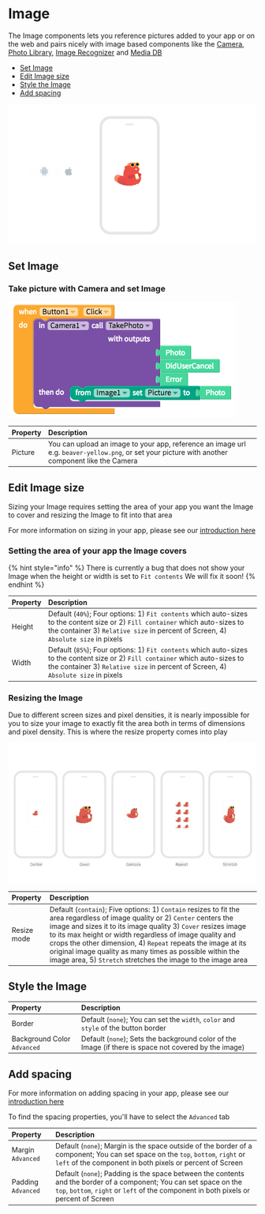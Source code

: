 # Image

The Image components lets you reference pictures added to your app or on the web and pairs nicely with image based components like the [Camera](camera.md), [Photo Library](photo-library.md), [Image Recognizer](image-recognizer.md) and [Media DB](../data/media-db.md)

* [Set Image](image.md#set-image)
* [Edit Image size](image.md#edit-image-size)
* [Style the Image](image.md#style-the-image)
* [Add spacing](image.md#add-spacing)

![](../../../../.gitbook/assets/image-fig-1.png)

## Set Image

### Take picture with Camera and set Image

![](../../../../.gitbook/assets/image-fig-2.png)

| Property | Description |
| :--- | :--- |
| Picture | You can upload an image to your app, reference an image url e.g. `beaver-yellow.png`, or set your picture with another component like the Camera |

## Edit Image size

Sizing your Image requires setting the area of your app you want the Image to cover and resizing the Image to fit into that area

For more information on sizing in your app, please see our [introduction here​](https://docs.thunkable.com/thunkable-cross-platform/create/intro-to-sizing)

### Setting the area of your app the Image covers

{% hint style="info" %}
There is currently a bug that does not show your Image when the height or width is set to `Fit contents` We will fix it soon!
{% endhint %}

| Property | Description |
| :--- | :--- |
| Height | Default \(`40%`\); Four options: 1\) `Fit contents` which auto-sizes to the content size or 2\) `Fill container` which auto-sizes to the container 3\) `Relative size` in percent of Screen, 4\) `Absolute size` in pixels |
| Width | Default \(`85%`\); Four options: 1\) `Fit contents` which auto-sizes to the content size or 2\) `Fill container` which auto-sizes to the container 3\) `Relative size` in percent of Screen, 4\) `Absolute size` in pixels |

### Resizing the Image

Due to different screen sizes and pixel densities, it is nearly impossible for you to size your image to exactly fit the area both in terms of dimensions and pixel density. This is where the resize property comes into play

![](../../../../.gitbook/assets/image-fig-3.png)

| Property | Description |
| :--- | :--- |
| Resize mode | Default \(`contain`\); Five options: 1\) `Contain` resizes to fit the area regardless of image quality or 2\) `Center` centers the image and sizes it to its image quality  3\) `Cover` resizes image to its max height or width regardless of image quality and crops the other dimension, 4\) `Repeat` repeats the image at its original image quality as many times as possible within the image area, 5\) `Stretch` stretches the image to the image area |

## Style the Image

| Property | Description |
| :--- | :--- |
| Border | Default \(`none`\); You can set the `width`, `color` and `style` of the button border |
| Background Color  `Advanced` | Default \(`none`\); Sets the background color of the Image \(if there is space not covered by the image\) |

## Add spacing

For more information on adding spacing in your app, please see our [introduction here](../../intro-to-spacing.md)

To find the spacing properties, you'll have to select the `Advanced` tab

| Property | Description |
| :--- | :--- |
| Margin `Advanced` | Default \(`none`\); Margin is the space outside of the border of a component; You can set space on the `top`, `bottom`, `right` or `left` of the component in both pixels or percent of Screen |
| Padding `Advanced` | Default \(`none`\); Padding is the space between the contents and the border of a component; You can set space on the `top`, `bottom`, `right` or `left` of the component in both pixels or percent of Screen |

